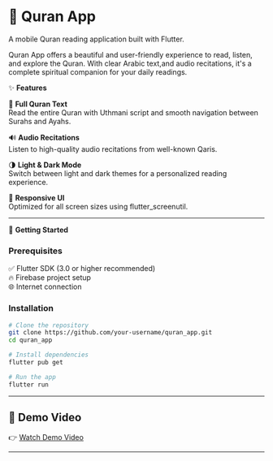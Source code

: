 # 📖 Quran App
A mobile Quran reading application built with Flutter.

Quran App offers a beautiful and user-friendly experience to read, listen, and explore the Quran. With clear Arabic text,and audio recitations, it's a complete spiritual companion for your daily readings.

✨ **Features**

📖 **Full Quran Text**  
Read the entire Quran with Uthmani script and smooth navigation between Surahs and Ayahs.

🔊 **Audio Recitations**  
Listen to high-quality audio recitations from well-known Qaris.

🌗 **Light & Dark Mode**  
Switch between light and dark themes for a personalized reading experience.

📱 **Responsive UI**  
Optimized for all screen sizes using flutter_screenutil.

---

🚀 **Getting Started**

### Prerequisites
✅ Flutter SDK (3.0 or higher recommended)  
🔥 Firebase project setup  
🌐 Internet connection  

### Installation
```bash
# Clone the repository
git clone https://github.com/your-username/quran_app.git
cd quran_app

# Install dependencies
flutter pub get

# Run the app
flutter run

```

---
## 🎥 Demo Video

👉 [Watch Demo Video](https://drive.google.com/file/d/1_VvdYMKpxL-tmp0-GsMtQOe_G2jpDPkN/view?usp=drive_link)

---
